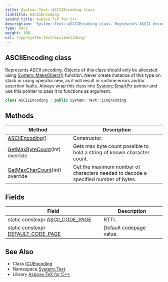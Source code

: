 ```yaml
---
title: System::Text::ASCIIEncoding class
linktitle: ASCIIEncoding
second_title: Aspose.TeX for C++
description: 'System::Text::ASCIIEncoding class. Represents ASCII encoding. Objects of this class should only be allocated using System::MakeObject() function. Never create instance of this type on stack or using operator new, as it will result in runtime errors and/or assertion faults. Always wrap this class into System::SmartPtr pointer and use this pointer to pass it to functions as argument in C++.'
type: docs
weight: 100
url: /cpp/system.text/asciiencoding/
---
```

## ASCIIEncoding class


Represents ASCII encoding. Objects of this class should only be allocated using [System::MakeObject()](../../system/makeobject/) function. Never create instance of this type on stack or using operator new, as it will result in runtime errors and/or assertion faults. Always wrap this class into [System::SmartPtr](../../system/smartptr/) pointer and use this pointer to pass it to functions as argument.

```cpp
class ASCIIEncoding : public System::Text::ICUEncoding
```

## Methods

| Method | Description |
| --- | --- |
| [ASCIIEncoding](./asciiencoding/)() | Constructor. |
| [GetMaxByteCount](./getmaxbytecount/)(int) override | Gets max byte count possible to hold a string of known character count. |
| [GetMaxCharCount](./getmaxcharcount/)(int) override | Get the maximum number of characters needed to decode a specified number of bytes. |
## Fields

| Field | Description |
| --- | --- |
| static constexpr [ASCII_CODE_PAGE](./ascii_code_page/) | RTTI. |
| static constexpr [DEFAULT_CODE_PAGE](../encoding/default_code_page/) | Default codepage value. |
## See Also

* Class [ICUEncoding](../icuencoding/)
* Namespace [System::Text](../)
* Library [Aspose.TeX for C++](../../)
